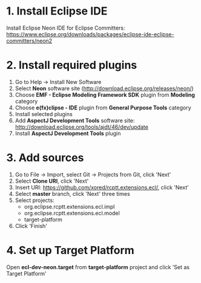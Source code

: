 # 1. Install Eclipse IDE

Install Eclipse Neon IDE for Eclipse Committers: https://www.eclipse.org/downloads/packages/eclipse-ide-eclipse-committers/neon2

# 2. Install required plugins

1. Go to Help \-> Install New Software
2. Select **Neon** software site (http://download.eclipse.org/releases/neon/)
3. Choose **EMF - Eclipse Modeling Framework SDK** plugin from **Modeling** category
4. Choose **e(fx)clipse - IDE** plugin from **General Purpose Tools** category
6. Install selected plugins
7. Add **AspectJ Development Tools** software site: http://download.eclipse.org/tools/ajdt/46/dev/update
8. Install **AspectJ Development Tools** plugin

# 3. Add sources

1. Go to File \-> Import, select Git \-> Projects from Git, click 'Next'
2. Select **Clone URI**, click 'Next'
3. Insert URI: https://github.com/xored/rcptt.extensions.ecl/, click 'Next'
4. Select **master** branch, click 'Next' three times
5. Select projects:
    * org.eclipse.rcptt.extensions.ecl.impl
    * org.eclipse.rcptt.extensions.ecl.model
    * target-platform
6. Click 'Finish'

# 4. Set up Target Platform

Open **ecl-dev-neon.target** from **target-platform** project and click 'Set as Target Platform'
